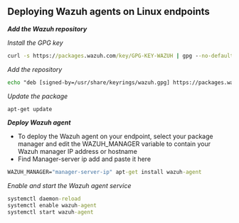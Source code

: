 Deploying Wazuh agents on Linux endpoints
---

_**Add the Wazuh repository**_

_Install the GPG key_

```cmd
curl -s https://packages.wazuh.com/key/GPG-KEY-WAZUH | gpg --no-default-keyring --keyring gnupg-ring:/usr/share/keyrings/wazuh.gpg --import && chmod 644 /usr/share/keyrings/wazuh.gpg
```

_Add the repository_

```cmd
echo "deb [signed-by=/usr/share/keyrings/wazuh.gpg] https://packages.wazuh.com/4.x/apt/ stable main" | tee -a /etc/apt/sources.list.d/wazuh.list
```
_Update the package_

```cmd
apt-get update
```
**_Deploy Wazuh agent_**

* To deploy the Wazuh agent on your endpoint, select your package manager and edit the WAZUH_MANAGER variable to contain your Wazuh manager IP address or hostname
* Find Manager-server ip add and paste it here

```cmd
WAZUH_MANAGER="manager-server-ip" apt-get install wazuh-agent
```

_Enable and start the Wazuh agent service_

```cmd
systemctl daemon-reload
systemctl enable wazuh-agent
systemctl start wazuh-agent
```







